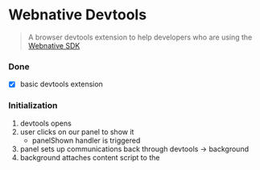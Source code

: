 # Webnative Devtools

> A browser devtools extension to help developers who are using the [Webnative SDK](https://webnative.dev/)

### Done

 - [x] basic devtools extension 

### Initialization

1. devtools opens
2. user clicks on our panel to show it
   - panelShown handler is triggered
3. panel sets up communications back through devtools -> background
4. background attaches content script to the 

 